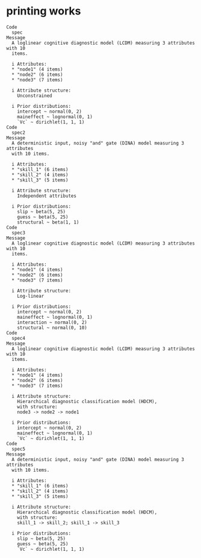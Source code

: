 # printing works

    Code
      spec
    Message
      A loglinear cognitive diagnostic model (LCDM) measuring 3 attributes with 10
      items.
      
      i Attributes:
      * "node1" (4 items)
      * "node2" (6 items)
      * "node3" (7 items)
      
      i Attribute structure:
        Unconstrained
      
      i Prior distributions:
        intercept ~ normal(0, 2)
        maineffect ~ lognormal(0, 1)
        `Vc` ~ dirichlet(1, 1, 1)
    Code
      spec2
    Message
      A deterministic input, noisy "and" gate (DINA) model measuring 3 attributes
      with 10 items.
      
      i Attributes:
      * "skill_1" (6 items)
      * "skill_2" (4 items)
      * "skill_3" (5 items)
      
      i Attribute structure:
        Independent attributes
      
      i Prior distributions:
        slip ~ beta(5, 25)
        guess ~ beta(5, 25)
        structural ~ beta(1, 1)
    Code
      spec3
    Message
      A loglinear cognitive diagnostic model (LCDM) measuring 3 attributes with 10
      items.
      
      i Attributes:
      * "node1" (4 items)
      * "node2" (6 items)
      * "node3" (7 items)
      
      i Attribute structure:
        Log-linear
      
      i Prior distributions:
        intercept ~ normal(0, 2)
        maineffect ~ lognormal(0, 1)
        interaction ~ normal(0, 2)
        structural ~ normal(0, 10)
    Code
      spec4
    Message
      A loglinear cognitive diagnostic model (LCDM) measuring 3 attributes with 10
      items.
      
      i Attributes:
      * "node1" (4 items)
      * "node2" (6 items)
      * "node3" (7 items)
      
      i Attribute structure:
        Hierarchical diagnostic classification model (HDCM),
        with structure:
        node3 -> node2 -> node1
      
      i Prior distributions:
        intercept ~ normal(0, 2)
        maineffect ~ lognormal(0, 1)
        `Vc` ~ dirichlet(1, 1, 1)
    Code
      spec5
    Message
      A deterministic input, noisy "and" gate (DINA) model measuring 3 attributes
      with 10 items.
      
      i Attributes:
      * "skill_1" (6 items)
      * "skill_2" (4 items)
      * "skill_3" (5 items)
      
      i Attribute structure:
        Hierarchical diagnostic classification model (HDCM),
        with structure:
        skill_1 -> skill_2; skill_1 -> skill_3
      
      i Prior distributions:
        slip ~ beta(5, 25)
        guess ~ beta(5, 25)
        `Vc` ~ dirichlet(1, 1, 1)

